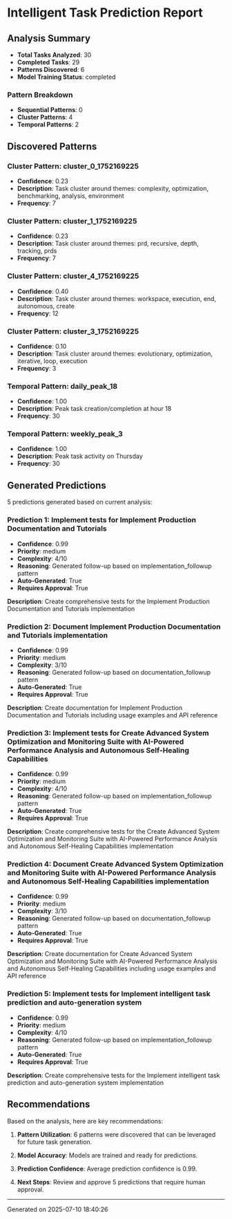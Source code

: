 # Intelligent Task Prediction Report

## Analysis Summary

- **Total Tasks Analyzed**: 30
- **Completed Tasks**: 29
- **Patterns Discovered**: 6
- **Model Training Status**: completed

### Pattern Breakdown

- **Sequential Patterns**: 0
- **Cluster Patterns**: 4
- **Temporal Patterns**: 2

## Discovered Patterns

### Cluster Pattern: cluster_0_1752169225

- **Confidence**: 0.23
- **Description**: Task cluster around themes: complexity, optimization, benchmarking, analysis, environment
- **Frequency**: 7

### Cluster Pattern: cluster_1_1752169225

- **Confidence**: 0.23
- **Description**: Task cluster around themes: prd, recursive, depth, tracking, prds
- **Frequency**: 7

### Cluster Pattern: cluster_4_1752169225

- **Confidence**: 0.40
- **Description**: Task cluster around themes: workspace, execution, end, autonomous, create
- **Frequency**: 12

### Cluster Pattern: cluster_3_1752169225

- **Confidence**: 0.10
- **Description**: Task cluster around themes: evolutionary, optimization, iterative, loop, execution
- **Frequency**: 3

### Temporal Pattern: daily_peak_18

- **Confidence**: 1.00
- **Description**: Peak task creation/completion at hour 18
- **Frequency**: 30

### Temporal Pattern: weekly_peak_3

- **Confidence**: 1.00
- **Description**: Peak task activity on Thursday
- **Frequency**: 30

## Generated Predictions

5 predictions generated based on current analysis:

### Prediction 1: Implement tests for Implement Production Documentation and Tutorials

- **Confidence**: 0.99
- **Priority**: medium
- **Complexity**: 4/10
- **Reasoning**: Generated follow-up based on implementation_followup pattern
- **Auto-Generated**: True
- **Requires Approval**: True

**Description**: Create comprehensive tests for the Implement Production Documentation and Tutorials implementation

### Prediction 2: Document Implement Production Documentation and Tutorials implementation

- **Confidence**: 0.99
- **Priority**: medium
- **Complexity**: 3/10
- **Reasoning**: Generated follow-up based on documentation_followup pattern
- **Auto-Generated**: True
- **Requires Approval**: True

**Description**: Create documentation for Implement Production Documentation and Tutorials including usage examples and API reference

### Prediction 3: Implement tests for Create Advanced System Optimization and Monitoring Suite with AI-Powered Performance Analysis and Autonomous Self-Healing Capabilities

- **Confidence**: 0.99
- **Priority**: medium
- **Complexity**: 4/10
- **Reasoning**: Generated follow-up based on implementation_followup pattern
- **Auto-Generated**: True
- **Requires Approval**: True

**Description**: Create comprehensive tests for the Create Advanced System Optimization and Monitoring Suite with AI-Powered Performance Analysis and Autonomous Self-Healing Capabilities implementation

### Prediction 4: Document Create Advanced System Optimization and Monitoring Suite with AI-Powered Performance Analysis and Autonomous Self-Healing Capabilities implementation

- **Confidence**: 0.99
- **Priority**: medium
- **Complexity**: 3/10
- **Reasoning**: Generated follow-up based on documentation_followup pattern
- **Auto-Generated**: True
- **Requires Approval**: True

**Description**: Create documentation for Create Advanced System Optimization and Monitoring Suite with AI-Powered Performance Analysis and Autonomous Self-Healing Capabilities including usage examples and API reference

### Prediction 5: Implement tests for Implement intelligent task prediction and auto-generation system

- **Confidence**: 0.99
- **Priority**: medium
- **Complexity**: 4/10
- **Reasoning**: Generated follow-up based on implementation_followup pattern
- **Auto-Generated**: True
- **Requires Approval**: True

**Description**: Create comprehensive tests for the Implement intelligent task prediction and auto-generation system implementation

## Recommendations

Based on the analysis, here are key recommendations:

1. **Pattern Utilization**: 6 patterns were discovered that can be leveraged for future task generation.

2. **Model Accuracy**: Models are trained and ready for predictions.

3. **Prediction Confidence**: Average prediction confidence is 0.99.

4. **Next Steps**: Review and approve 5 predictions that require human approval.

---
Generated on 2025-07-10 18:40:26
